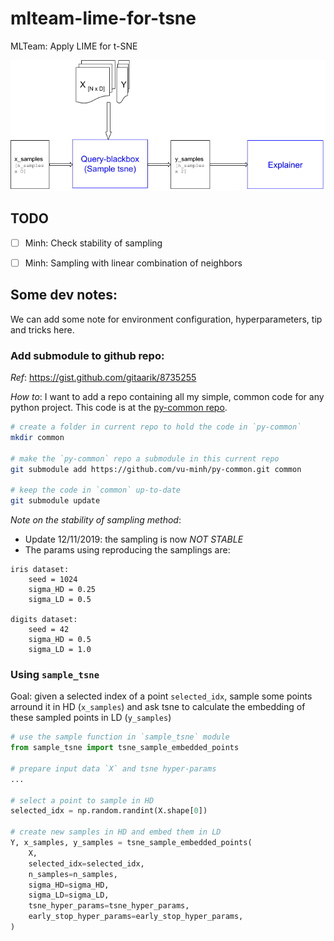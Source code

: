 # mlteam-lime-for-tsne
MLTeam: Apply LIME for t-SNE

![](LIME+tSNE.png)

## TODO
+ [ ] Minh: Check stability of sampling
+ [ ] Minh: Sampling with linear combination of neighbors


## Some dev notes:
We can add some note for environment configuration, hyperparameters, tip and tricks here.

### Add submodule to github repo:

*Ref*: https://gist.github.com/gitaarik/8735255

*How to*: I want to add a repo containing all my simple, common code for any python project. This code is at the [py-common repo](https://github.com/vu-minh/py-common).

```bash
# create a folder in current repo to hold the code in `py-common`
mkdir common

# make the `py-common` repo a submodule in this current repo
git submodule add https://github.com/vu-minh/py-common.git common

# keep the code in `common` up-to-date
git submodule update
```

*Note on the stability of sampling method*:
+ Update 12/11/2019: the sampling is now *NOT STABLE*
+ The params using reproducing the samplings are:
```
iris dataset:
	seed = 1024
	sigma_HD = 0.25
    sigma_LD = 0.5

digits dataset:
	seed = 42
	sigma_HD = 0.5
    sigma_LD = 1.0

```

### Using `sample_tsne`
Goal: given a selected index of a point `selected_idx`, sample some points arround it in HD (`x_samples`) and ask tsne to calculate the embedding of these sampled points in LD (`y_samples`)

```python
# use the sample function in `sample_tsne` module
from sample_tsne import tsne_sample_embedded_points

# prepare input data `X` and tsne hyper-params
...

# select a point to sample in HD
selected_idx = np.random.randint(X.shape[0])

# create new samples in HD and embed them in LD
Y, x_samples, y_samples = tsne_sample_embedded_points(
    X,
    selected_idx=selected_idx,
    n_samples=n_samples,
    sigma_HD=sigma_HD,
    sigma_LD=sigma_LD,
    tsne_hyper_params=tsne_hyper_params,
    early_stop_hyper_params=early_stop_hyper_params,
)
```